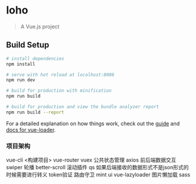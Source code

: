 # loho

> A Vue.js project

## Build Setup

``` bash
# install dependencies
npm install

# serve with hot reload at localhost:8080
npm run dev

# build for production with minification
npm run build

# build for production and view the bundle analyzer report
npm run build --report
```

For a detailed explanation on how things work, check out the [guide](http://vuejs-templates.github.io/webpack/) and [docs for vue-loader](http://vuejs.github.io/vue-loader).


### 项目架构
vue-cli <构建项目>
vue-router
vuex 公共状态管理
axios 前后端数据交互
swiper 轮播
better-scroll 滚动插件
qs 如果后端接收的数据形式不是json形式的时候需要进行转义
token验证
路由守卫
mint ui 
vue-lazyloader 图片懒加载
sass
